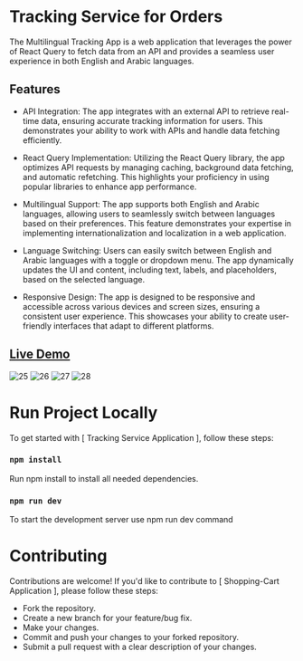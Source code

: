 # Tracking Service for Orders 
 The Multilingual Tracking App is a web application that leverages the power of React Query to fetch data from an API and provides a seamless user experience in both English and Arabic languages.

## Features
- API Integration: The app integrates with an external API to retrieve real-time data, ensuring accurate tracking information for users. This demonstrates your ability to work with APIs and handle data fetching efficiently.

- React Query Implementation: Utilizing the React Query library, the app optimizes API requests by managing caching, background data fetching, and automatic refetching. This highlights your proficiency in using popular libraries to enhance app performance.

- Multilingual Support: The app supports both English and Arabic languages, allowing users to seamlessly switch between languages based on their preferences. This feature demonstrates your expertise in implementing internationalization and localization in a web application.

- Language Switching: Users can easily switch between English and Arabic languages with a toggle or dropdown menu. The app dynamically updates the UI and content, including text, labels, and placeholders, based on the selected language.

- Responsive Design: The app is designed to be responsive and accessible across various devices and screen sizes, ensuring a consistent user experience. This showcases your ability to create user-friendly interfaces that adapt to different platforms.
  
 ## [Live Demo](https://bosta-tracker.netlify.app/)
 
![25](https://github.com/sara8ahmad/CRUD-Project/assets/111248837/f3caa2a3-3091-485f-a958-686f8bb657a5)
![26](https://github.com/sara8ahmad/CRUD-Project/assets/111248837/56c96237-c585-4b65-a61a-eca18ba624f3)
![27](https://github.com/sara8ahmad/CRUD-Project/assets/111248837/9ffd32eb-f05d-4cbe-8fb1-d193d93a92dc)
![28](https://github.com/sara8ahmad/CRUD-Project/assets/111248837/ee1f4325-63d5-48a7-a50f-f004b1822885)


# Run Project Locally 
To get started with [ Tracking Service Application ], follow these steps:

### `npm install`

Run npm install to install all needed dependencies.

### `npm run dev`

To start the development server use npm run dev command

# Contributing
Contributions are welcome! If you'd like to contribute to [ Shopping-Cart Application ], please follow these steps:

- Fork the repository.
- Create a new branch for your feature/bug fix.
- Make your changes.
- Commit and push your changes to your forked repository.
- Submit a pull request with a clear description of your changes.
